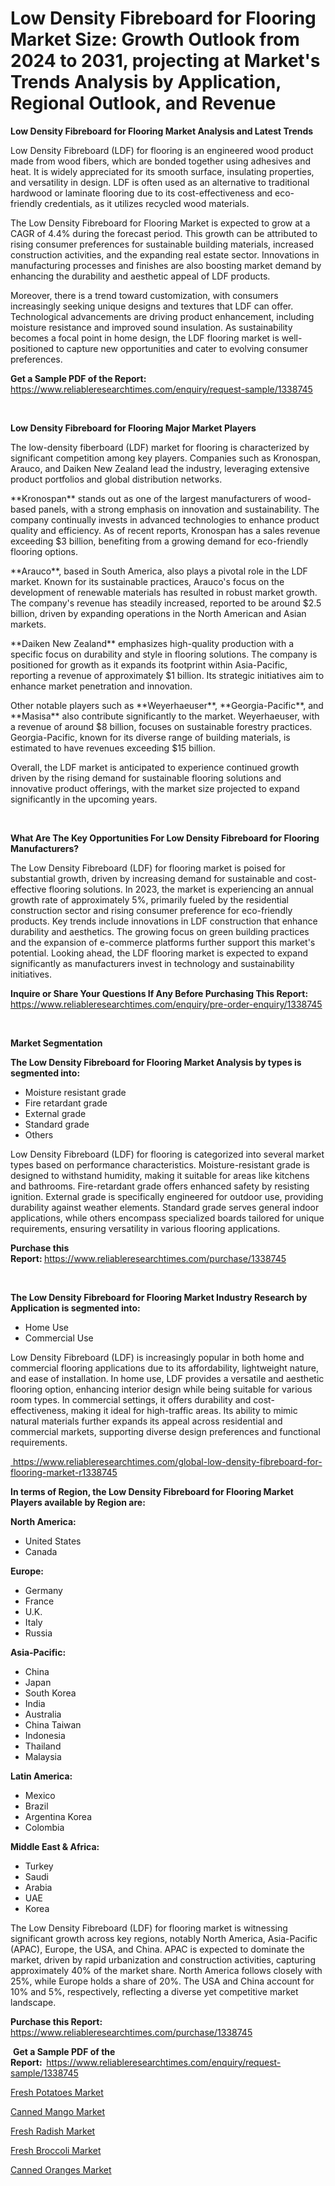 <p><h1>Low Density Fibreboard for Flooring Market Size: Growth Outlook from 2024 to 2031, projecting at Market's Trends Analysis by Application, Regional Outlook, and Revenue</h1></p><p><strong>Low Density Fibreboard for Flooring Market Analysis and Latest Trends</strong></p>
<p><p>Low Density Fibreboard (LDF) for flooring is an engineered wood product made from wood fibers, which are bonded together using adhesives and heat. It is widely appreciated for its smooth surface, insulating properties, and versatility in design. LDF is often used as an alternative to traditional hardwood or laminate flooring due to its cost-effectiveness and eco-friendly credentials, as it utilizes recycled wood materials.</p><p>The Low Density Fibreboard for Flooring Market is expected to grow at a CAGR of 4.4% during the forecast period. This growth can be attributed to rising consumer preferences for sustainable building materials, increased construction activities, and the expanding real estate sector. Innovations in manufacturing processes and finishes are also boosting market demand by enhancing the durability and aesthetic appeal of LDF products. </p><p>Moreover, there is a trend toward customization, with consumers increasingly seeking unique designs and textures that LDF can offer. Technological advancements are driving product enhancement, including moisture resistance and improved sound insulation. As sustainability becomes a focal point in home design, the LDF flooring market is well-positioned to capture new opportunities and cater to evolving consumer preferences.</p></p>
<p><strong>Get a Sample PDF of the Report:&nbsp;</strong> <a href="https://www.reliableresearchtimes.com/enquiry/request-sample/1338745?utm_campaign=1612&utm_medium=2&utm_source=Github&utm_content=ia&utm_term=20102024&utm_id=low-density-fibreboard-for-flooring">https://www.reliableresearchtimes.com/enquiry/request-sample/1338745</a></p>
<p>&nbsp;</p>
<p><strong>Low Density Fibreboard for Flooring Major Market Players</strong></p>
<p><p>The low-density fiberboard (LDF) market for flooring is characterized by significant competition among key players. Companies such as Kronospan, Arauco, and Daiken New Zealand lead the industry, leveraging extensive product portfolios and global distribution networks.</p><p>**Kronospan** stands out as one of the largest manufacturers of wood-based panels, with a strong emphasis on innovation and sustainability. The company continually invests in advanced technologies to enhance product quality and efficiency. As of recent reports, Kronospan has a sales revenue exceeding $3 billion, benefiting from a growing demand for eco-friendly flooring options.</p><p>**Arauco**, based in South America, also plays a pivotal role in the LDF market. Known for its sustainable practices, Arauco's focus on the development of renewable materials has resulted in robust market growth. The company's revenue has steadily increased, reported to be around $2.5 billion, driven by expanding operations in the North American and Asian markets.</p><p>**Daiken New Zealand** emphasizes high-quality production with a specific focus on durability and style in flooring solutions. The company is positioned for growth as it expands its footprint within Asia-Pacific, reporting a revenue of approximately $1 billion. Its strategic initiatives aim to enhance market penetration and innovation.</p><p>Other notable players such as **Weyerhaeuser**, **Georgia-Pacific**, and **Masisa** also contribute significantly to the market. Weyerhaeuser, with a revenue of around $8 billion, focuses on sustainable forestry practices. Georgia-Pacific, known for its diverse range of building materials, is estimated to have revenues exceeding $15 billion.</p><p>Overall, the LDF market is anticipated to experience continued growth driven by the rising demand for sustainable flooring solutions and innovative product offerings, with the market size projected to expand significantly in the upcoming years.</p></p>
<p>&nbsp;</p>
<p><strong>What Are The Key Opportunities For Low Density Fibreboard for Flooring Manufacturers?</strong></p>
<p><p>The Low Density Fibreboard (LDF) for flooring market is poised for substantial growth, driven by increasing demand for sustainable and cost-effective flooring solutions. In 2023, the market is experiencing an annual growth rate of approximately 5%, primarily fueled by the residential construction sector and rising consumer preference for eco-friendly products. Key trends include innovations in LDF construction that enhance durability and aesthetics. The growing focus on green building practices and the expansion of e-commerce platforms further support this market's potential. Looking ahead, the LDF flooring market is expected to expand significantly as manufacturers invest in technology and sustainability initiatives.</p></p>
<p><strong>Inquire or Share Your Questions If Any Before Purchasing This Report:</strong> <a href="https://www.reliableresearchtimes.com/enquiry/pre-order-enquiry/1338745?utm_campaign=1612&utm_medium=2&utm_source=Github&utm_content=ia&utm_term=20102024&utm_id=low-density-fibreboard-for-flooring">https://www.reliableresearchtimes.com/enquiry/pre-order-enquiry/1338745</a></p>
<p>&nbsp;</p>
<p><strong>Market Segmentation</strong></p>
<p><strong>The Low Density Fibreboard for Flooring Market Analysis by types is segmented into:</strong></p>
<p><ul><li>Moisture resistant grade</li><li>Fire retardant grade</li><li>External grade</li><li>Standard grade</li><li>Others</li></ul></p>
<p><p>Low Density Fibreboard (LDF) for flooring is categorized into several market types based on performance characteristics. Moisture-resistant grade is designed to withstand humidity, making it suitable for areas like kitchens and bathrooms. Fire-retardant grade offers enhanced safety by resisting ignition. External grade is specifically engineered for outdoor use, providing durability against weather elements. Standard grade serves general indoor applications, while others encompass specialized boards tailored for unique requirements, ensuring versatility in various flooring applications.</p></p>
<p><strong>Purchase this Report:&nbsp;</strong><a href="https://www.reliableresearchtimes.com/purchase/1338745?utm_campaign=1612&utm_medium=2&utm_source=Github&utm_content=ia&utm_term=20102024&utm_id=low-density-fibreboard-for-flooring">https://www.reliableresearchtimes.com/purchase/1338745</a></p>
<p>&nbsp;</p>
<p><strong>The Low Density Fibreboard for Flooring Market Industry Research by Application is segmented into:</strong></p>
<p><ul><li>Home Use</li><li>Commercial Use</li></ul></p>
<p><p>Low Density Fibreboard (LDF) is increasingly popular in both home and commercial flooring applications due to its affordability, lightweight nature, and ease of installation. In home use, LDF provides a versatile and aesthetic flooring option, enhancing interior design while being suitable for various room types. In commercial settings, it offers durability and cost-effectiveness, making it ideal for high-traffic areas. Its ability to mimic natural materials further expands its appeal across residential and commercial markets, supporting diverse design preferences and functional requirements.</p></p>
<p><a href="https://www.reliableresearchtimes.com/global-low-density-fibreboard-for-flooring-market-r1338745?utm_campaign=1612&utm_medium=2&utm_source=Github&utm_content=ia&utm_term=20102024&utm_id=low-density-fibreboard-for-flooring">&nbsp;https://www.reliableresearchtimes.com/global-low-density-fibreboard-for-flooring-market-r1338745</a></p>
<p><strong>In terms of Region, the Low Density Fibreboard for Flooring Market Players available by Region are:</strong></p>
<p>
    <p> <strong> North America: </strong>
        <ul>
            <li>United States</li>
            <li>Canada</li>
        </ul>
        </p> 
    <p> <strong> Europe: </strong>
        <ul>
            <li>Germany</li>
            <li>France</li>
            <li>U.K.</li>
            <li>Italy</li>
            <li>Russia</li>
        </ul>
        </p> 
    <p> <strong> Asia-Pacific: </strong>
        <ul>
            <li>China</li>
            <li>Japan</li>
            <li>South Korea</li>
            <li>India</li>
            <li>Australia</li>
            <li>China Taiwan</li>
            <li>Indonesia</li>
            <li>Thailand</li>
            <li>Malaysia</li>
        </ul>
        </p> 
    <p> <strong> Latin America: </strong>
        <ul>
            <li>Mexico</li>
            <li>Brazil</li>
            <li>Argentina Korea</li>
            <li>Colombia</li>
        </ul>
        </p> 
    <p> <strong> Middle East & Africa: </strong>
        <ul>
            <li>Turkey</li>
            <li>Saudi</li>
            <li>Arabia</li>
            <li>UAE</li>
            <li>Korea</li>
        </ul>
    </p>
    </p>
<p><p>The Low Density Fibreboard (LDF) for flooring market is witnessing significant growth across key regions, notably North America, Asia-Pacific (APAC), Europe, the USA, and China. APAC is expected to dominate the market, driven by rapid urbanization and construction activities, capturing approximately 40% of the market share. North America follows closely with 25%, while Europe holds a share of 20%. The USA and China account for 10% and 5%, respectively, reflecting a diverse yet competitive market landscape.</p></p>
<p><strong>Purchase this Report: </strong><a href="https://www.reliableresearchtimes.com/purchase/1338745?utm_campaign=1612&utm_medium=2&utm_source=Github&utm_content=ia&utm_term=20102024&utm_id=low-density-fibreboard-for-flooring">https://www.reliableresearchtimes.com/purchase/1338745</a></p>
<p>&nbsp;<strong>Get a Sample PDF of the Report:&nbsp;&nbsp;</strong><a href="https://www.reliableresearchtimes.com/enquiry/request-sample/1338745?utm_campaign=1612&utm_medium=2&utm_source=Github&utm_content=ia&utm_term=20102024&utm_id=low-density-fibreboard-for-flooring">https://www.reliableresearchtimes.com/enquiry/request-sample/1338745</a></p>
<p><strong></strong></p>
<p><p><a href="https://www.linkedin.com/pulse/global-fresh-potatoes-44-cagr-forecast-2024-2031-score-market-vh18e?utm_campaign=1612&utm_medium=2&utm_source=Github&utm_content=ia&utm_term=20102024&utm_id=low-density-fibreboard-for-flooring">Fresh Potatoes Market</a></p><p><a href="https://www.linkedin.com/pulse/digital-transformation-canned-mango-industry-market-opportunities-4401e?utm_campaign=1612&utm_medium=2&utm_source=Github&utm_content=ia&utm_term=20102024&utm_id=low-density-fibreboard-for-flooring">Canned Mango Market</a></p><p><a href="https://www.linkedin.com/pulse/fresh-radish-industry-resonance-138-amplification-across-domains-8xlge?utm_campaign=1612&utm_medium=2&utm_source=Github&utm_content=ia&utm_term=20102024&utm_id=low-density-fibreboard-for-flooring">Fresh Radish Market</a></p><p><a href="https://www.linkedin.com/pulse/global-fresh-broccoli-market-focus-product-type-green-broccolipurple-mwlme?utm_campaign=1612&utm_medium=2&utm_source=Github&utm_content=ia&utm_term=20102024&utm_id=low-density-fibreboard-for-flooring">Fresh Broccoli Market</a></p><p><a href="https://www.linkedin.com/pulse/strategic-market-insights-global-canned-oranges-2024-2031-toaqe?utm_campaign=1612&utm_medium=2&utm_source=Github&utm_content=ia&utm_term=20102024&utm_id=low-density-fibreboard-for-flooring">Canned Oranges Market</a></p></p>